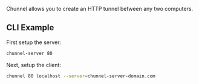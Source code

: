Chunnel allows you to create an HTTP tunnel between any two computers. 

## CLI Example


First setup the server:

```bash
chunnel-server 80
```

Next, setup the client:

```bash
chunnel 80 localhost --server=chunnel-server-domain.com
```


